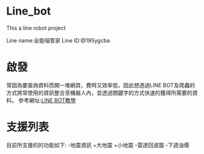 # Line_bot
This a line robot project

Line name:全能喵管家
Line ID:@195ygcba

# 啟發
常因為要查詢資料而開一堆網頁，費時又效率低，因此想透過LINE BOT及爬蟲的方式將常使用的資訊整合至機器人內，並透過關鍵字的方式快速的獲得所需要的資料。
參考網址:[LINE BOT教學](https://steam.oxxostudio.tw/category/python/example/line-bot.html)

# 支援列表
目前所支援的的功能如下:
-地震資訊
    +大地震
    +小地震
-雷達回波圖
-下週油價
